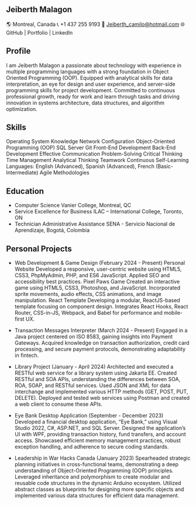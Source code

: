 ## Jeiberth Malagon
🌎 Montreal, Canada
📞 +1 437 255 9193
📧 Jeiberth_camilo@hotmail.com
🌐 GitHub | Portfolio | LinkedIn

## Profile
I am Jeiberth Malagon a passionate about technology with experience in multiple programming languages with a strong foundation in Object Oriented Programming (OOP). Equipped with analytical skills for data interpretation, an eye for design and user experience, and server-side programming skills for project development. Committed to continuous professional growth, ready for work and learn through tasks and driving innovation in systems architecture, data structures, and algorithm optimization.   

## Skills
  Operating System Knowledge
  Network Configuration
  Object-Oriented Programming (OOP)
  SQL Server
  Git
  Front-End Development
  Back-End Development
  Effective Communication
  Problem-Solving
  Critical Thinking
  Time Management
  Analytical Thinking
  Teamwork
  Continuous Self-Learning
  Languages: English (Advanced), Spanish (Advanced), French (Basic-Intermediate)
  Agile Methodologies

## Education
- Computer Science
    Vanier College, Montreal, QC  
- Service Excellence for Business
    ILAC – International College, Toronto, ON
- Technician Administrative Assistance
    SENA - Servicio Nacional de Aprendizaje, Bogotá, Colombia
  
## Personal Projects
- Web Development & Game Design (February 2024 - Present)
    Personal Website
        Developed a responsive, user-centric website using HTML5, CSS3, PhpMyAdmin, PHP, and ES6 JavaScript.
        Applied SEO and accessibility best practices.
    Pixel Paws Game
        Created an interactive game using HTML5, CSS3, Photoshop, and JavaScript.
        Incorporated sprite movements, audio effects, CSS animations, and image manipulation.
    React Template
        Developing a modular, ReactJS-based template focusing on component design.
        Integrates React Hooks, React Router, CSS-in-JS, Webpack, and Babel for performance and mobile-first UX.
      
- Transaction Messages Interpreter (March 2024 - Present)
    Engaged in a Java project centered on ISO 8583, gaining insights into Payment Gateways.
    Acquired knowledge on transaction authorization, credit card processing, and secure payment protocols, demonstrating adaptability in fintech.

- Library Project (January - April 2024)
    Architected and executed a RESTful web service for a library system using Jakarta EE.
    Created RESTful and SOA APIs, understanding the differences between SOA, ROA, SOAP, and RESTful services.
    Used JSON and XML for data interchange and implemented various HTTP methods (GET, POST, PUT, DELETE).
    Deployed and tested web services using Postman and created a web client to consume these APIs.
  
- Eye Bank Desktop Application (September - December 2023)
    Developed a financial desktop application, “Eye Bank,” using Visual Studio 2022, C#, ASP.NET, and SQL Server.
    Designed the application’s UI with WPF, providing transaction history, fund transfers, and account access.
    Showcased efficient memory management practices, robust exception handling, and adherence to secure coding standards.

- Leadership in War Hacks Canada (January 2023)
    Spearheaded strategic planning initiatives in cross-functional teams, demonstrating a deep understanding of Object-Oriented Programming (OOP) principles.
    Leveraged inheritance and polymorphism to create modular and reusable code structures in the dynamic Arduino ecosystem.
    Utilized abstract classes as blueprints for designing more specific objects and implemented various data structures for efficient data management.
